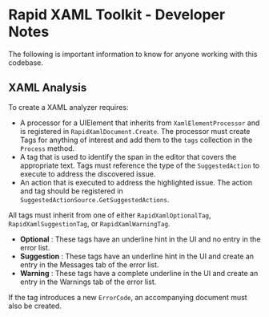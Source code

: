 # Rapid XAML Toolkit - Developer Notes

The following is important information to know for anyone working with this codebase.

## XAML Analysis

To create a XAML analyzer requires:

- A processor for a UIElement that inherits from `XamlElementProcessor` and is registered in `RapidXamlDocument.Create`. The processor must create Tags for anything of interest and add them to the `tags` collection in the `Process` method.
- A tag that is used to identify the span in the editor that covers the appropriate text. Tags must reference the type of the `SuggestedAction` to execute to address the discovered issue.
- An action that is executed to address the highlighted issue. The action and tag should be registered in `SuggestedActionSource.GetSuggestedActions`.

All tags must inherit from one of either `RapidXamlOptionalTag`, `RapidXamlSuggestionTag`, or `RapidXamlWarningTag`.

- **Optional** : These tags have an underline hint in the UI and no entry in the error list.
- **Suggestion** : These tags have an underline hint in the UI and create an entry in the Messages tab of the error list.
- **Warning** : These tags have a complete underline in the UI and create an entry in the Warnings tab of the error list.

If the tag introduces a new `ErrorCode`, an accompanying document must also be created.
